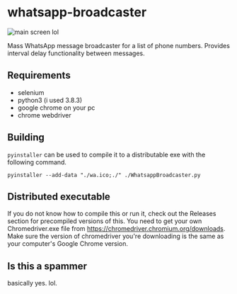 # whatsapp-broadcaster

![main screen lol](https://i.imgur.com/EN2krD7.jpg)

Mass WhatsApp message broadcaster for a list of phone numbers. Provides interval delay functionality between messages.

## Requirements

- selenium
- python3 (i used 3.8.3)
- google chrome on your pc
- chrome webdriver

## Building

`pyinstaller` can be used to compile it to a distributable exe with the following command.

```
pyinstaller --add-data "./wa.ico;./" ./WhatsappBroadcaster.py
```

## Distributed executable

If you do not know how to compile this or run it, check out the Releases section for precompiled versions of this. You need to get your own Chromedriver.exe file from https://chromedriver.chromium.org/downloads. Make sure the version of chromedriver you're downloading is the same as your computer's Google Chrome version.

## Is this a spammer

basically yes. lol.
